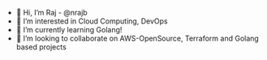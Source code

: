 - 👋 Hi, I’m Raj - @nrajb
- 👀 I’m interested in Cloud Computing, DevOps
- 🌱 I’m currently learning Golang!
- 💞️ I’m looking to collaborate on AWS-OpenSource, Terraform and Golang based projects


<!---
nrajb/nrajb is a ✨ special ✨ repository because its `README.md` (this file) appears on your GitHub profile.
You can click the Preview link to take a look at your changes.
--->
